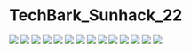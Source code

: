 # TechBark_Sunhack_22
![](https://github.com/DakhuKartik/TechBark_Sunhack_22/blob/master/Images/1.png)
![](https://github.com/DakhuKartik/TechBark_Sunhack_22/blob/master/Images/2.png)
![](https://github.com/DakhuKartik/TechBark_Sunhack_22/blob/master/Images/3.png)
![](https://github.com/DakhuKartik/TechBark_Sunhack_22/blob/master/Images/4.png)
![](https://github.com/DakhuKartik/TechBark_Sunhack_22/blob/master/Images/5.png)
![](https://github.com/DakhuKartik/TechBark_Sunhack_22/blob/master/Images/6.png)
![](https://github.com/DakhuKartik/TechBark_Sunhack_22/blob/master/Images/7.png)
![](https://github.com/DakhuKartik/TechBark_Sunhack_22/blob/master/Images/8.png)
![](https://github.com/DakhuKartik/TechBark_Sunhack_22/blob/master/Images/9.png)
![](https://github.com/DakhuKartik/TechBark_Sunhack_22/blob/master/Images/10.png)
![](https://github.com/DakhuKartik/TechBark_Sunhack_22/blob/master/Images/11.png)
![](https://github.com/DakhuKartik/TechBark_Sunhack_22/blob/master/Images/12.png)
![](https://github.com/DakhuKartik/TechBark_Sunhack_22/blob/master/Images/13.png)
![](https://github.com/DakhuKartik/TechBark_Sunhack_22/blob/master/Images/14.png)





